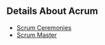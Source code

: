## Details About Acrum

- [Scrum Ceremonies](./scrum-ceremonies.md)
- [Scrum Master](./scrum-master.md)